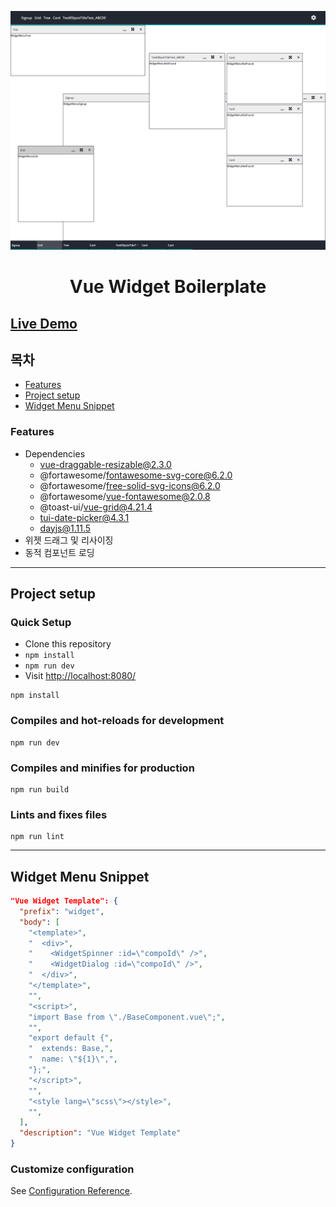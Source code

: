 ![메인사진](/src/assets/readme/main_img.png)
<h1 align="center">Vue Widget Boilerplate</h1>

## [Live Demo](https://devjo0810.github.io/vue-widget-boilerplate/#)

## 목차

* [Features](#features)
* [Project setup](#project-setup)
* [Widget Menu Snippet](#widget-menu-snippet)

### Features

* Dependencies
  * vue-draggable-resizable@2.3.0
  * @fortawesome/fontawesome-svg-core@6.2.0
  * @fortawesome/free-solid-svg-icons@6.2.0
  * @fortawesome/vue-fontawesome@2.0.8
  * @toast-ui/vue-grid@4.21.4
  * tui-date-picker@4.3.1
  * dayjs@1.11.5
* 위젯 드래그 및 리사이징
* 동적 컴포넌트 로딩

---

## Project setup

### Quick Setup

* Clone this repository
* `npm install`
* `npm run dev`
* Visit [http://localhost:8080/](http://localhost:8080/)


```
npm install
```

### Compiles and hot-reloads for development
```
npm run dev
```

### Compiles and minifies for production
```
npm run build
```

### Lints and fixes files
```
npm run lint
```

---

## Widget Menu Snippet
```json
"Vue Widget Template": {
  "prefix": "widget",
  "body": [
    "<template>",
    "  <div>",
    "    <WidgetSpinner :id=\"compoId\" />",
    "    <WidgetDialog :id=\"compoId\" />",
    "  </div>",
    "</template>",
    "",
    "<script>",
    "import Base from \"./BaseComponent.vue\";",
    "",
    "export default {",
    "  extends: Base,",
    "  name: \"${1}\",",
    "};",
    "</script>",
    "",
    "<style lang=\"scss\"></style>",
    "",
  ],
  "description": "Vue Widget Template"
}
```

### Customize configuration
See [Configuration Reference](https://cli.vuejs.org/config/).
